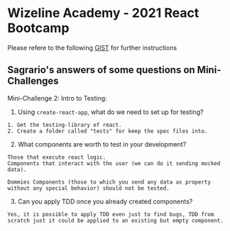 # Wizeline Academy - 2021 React Bootcamp

Please refere to the following [GIST](https://gist.github.com/jparciga/83341911fbc8cd716be12af50c0e496a) for further instructions

## Sagrario's answers of some questions on Mini-Challenges

Mini-Challenge 2: Intro to Testing:

1. Using `create-react-app`, what do we need to set up for testing?

```
1. Get the testing-library of react.
2. Create a folder called "tests" for keep the spec files into.
```

2. What components are worth to test in your development?

```
Those that execute react logic.
Components that interact with the user (we can do it sending mocked data).

Dommies Components (those to which you send any data as property without any special behavior) should not be tested.
```

3. Can you apply TDD once you already created components?

```
Yes, it is possible to apply TDD even just to find bugs, TDD from scratch just it could be applied to an existing but empty component.
```
